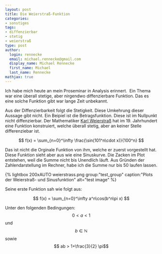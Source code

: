 ```yaml
---
layout: post
title: Die Weierstraß-Funktion
categories:
- sonstiges
tags:
- diffenzierbar
- stetig
- weierstraß
type: post
author:
  login: rennecke
  email: michael.rennecke@gmail.com
  display_name: Michael Rennecke
  first_name: Michael
  last_name: Rennecke
mathjax: true
---
```

Ich habe mich heute an mein Proseminar in Analysis erinnert.  Ein Thema war eine überall stetige, aber nirgendwo diffenzierbare Funktion.
Das es eine solche Funktion gibt war lange Zeit unbekannt.

Aus der Diffenzierbarkeit folgt die Stetigkeit. Diese Umkehrung dieser Aussage gibt nicht. Ein Beipiel ist die Betragsfunktion.
Diese ist im Nullpunkt nicht diffenzierbar. Der Mathematiker [Karl Weierstraß](http://de.wikipedia.org/wiki/Karl_Weierstra%C3%9F)
hat im 19. Jahrhundert eine Funktion konstruiert, welche überall stetig, aber an keiner Stelle differenziebar ist.

$$ f(x) = \sum_{n=0}^\infty \frac{\sin(101^n\cdot x)}{100^n} $$

Das ist nicht die Orginale Funktion von ihm, welche er zuerst vorgestellt hat. Diese Funktion sieht aber aus wie eine Sinuskurve. 
Die Zacken im Plot entstehen, weil die Summe nicht bis Unendlich läuft. Aus Gründen der Zahlendarstellung im Rechner,
habe ich die Summe nur bis 50 laufen lassen.

{% lightbox 200xAUTO weierstrass.png group:"test_group" caption:"Plots der Weierstraß- und Sinusfunktion" alt="test image" %}

Seine erste Funktion sah wie folgt aus:

$$ f(x) = \sum_{n=0}^\infty a^n\cos(b^n\pi x) $$

Unter den folgenden Bedingungen: $$ 0 < a < 1$$  und $$b \in \mathbb{N}$$ sowie $$ ab > 1+\frac{3}{2} \pi$$
